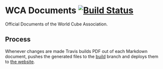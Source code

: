 # WCA Documents [![Build Status](https://travis-ci.org/thewca/wca-documents.svg?branch=master)](https://travis-ci.org/thewca/wca-documents)

Official Documents of the World Cube Association.

## Process

Whenever changes are made Travis builds PDF out of each Markdown document, pushes the generated files to the [build](https://github.com/thewca/wca-documents/tree/build) branch
and deploys them to [the website](https://www.worldcubeassociation.org/documents).
